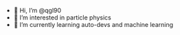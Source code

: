 - 👋 Hi, I’m @qgl90
- 👀 I’m interested in particle physics
- 🌱 I’m currently learning auto-devs and machine learning

